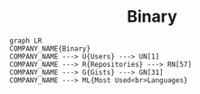 <h1 align="center">Binary</h1>

```mermaid
graph LR
COMPANY_NAME{Binary}
COMPANY_NAME ---> U{Users} ---> UN[1]
COMPANY_NAME ---> R{Repositories} ---> RN[57]
COMPANY_NAME ---> G{Gists} ---> GN[31]
COMPANY_NAME ---> ML{Most Used<br>Languages}
```
